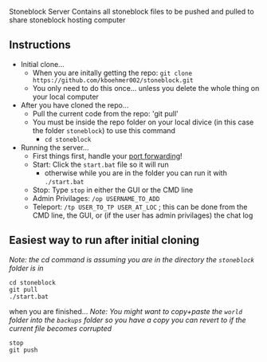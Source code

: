 Stoneblock Server
Contains all stoneblock files to be pushed and pulled to share stoneblock hosting computer

## Instructions
* Initial clone...
  * When you are initally getting the repo: `git clone https://github.com/kboehmer002/stoneblock.git`
  * You only need to do this once... unless you delete the whole thing on your local computer
* After you have cloned the repo...
  * Pull the current code from the repo: 'git pull'
  * You must be inside the repo folder on your local divice (in this case the folder  `stoneblock`) to use this command
    *  `cd stoneblock` 
* Running the server...
  * First things first, handle your [port forwarding](https://github.com/kboehmer002/stoneblock/blob/main/Port_Forwarding.md)! 
  * Start: Click the  `start.bat` file so it will run
    * otherwise while you are in the folder you can run it with `./start.bat`
  * Stop: Type `stop` in either the GUI or the CMD line
  * Admin Privilages: `/op USERNAME_TO_ADD`
  * Teleport: `/tp USER_TO_TP USER_AT_LOC` ; this can be done from the CMD line, the GUI, or (if the user has admin privilages) the chat log


## Easiest way to run after initial cloning
*Note: the cd command is assuming you are in the directory the `stoneblock` folder is in*
```
cd stoneblock
git pull
./start.bat
```
when you are finished...
*Note: You might want to copy+paste the `world` folder into the `backups` folder so you have a copy you can revert to if the current file becomes corrupted*
```
stop
git push
```